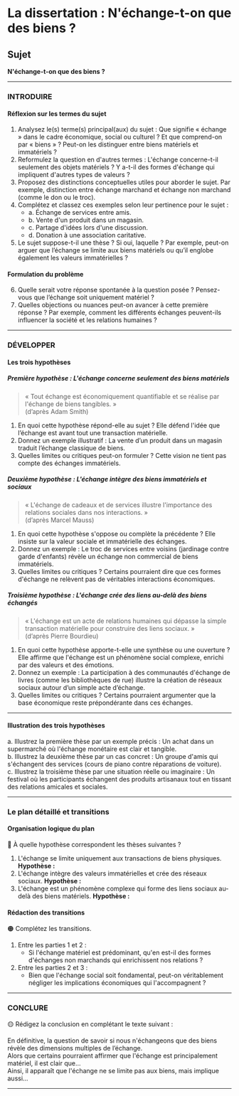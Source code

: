 # La dissertation : N'échange-t-on que des biens ?

## Sujet
**N'échange-t-on que des biens ?**

---

### INTRODUIRE

#### Réflexion sur les termes du sujet

1. Analysez le(s) terme(s) principal(aux) du sujet : Que signifie « échange » dans le cadre économique, social ou culturel ? Et que comprend-on par « biens » ? Peut-on les distinguer entre biens matériels et immatériels ?
2. Reformulez la question en d'autres termes : L'échange concerne-t-il seulement des objets matériels ? Y a-t-il des formes d'échange qui impliquent d'autres types de valeurs ?
3. Proposez des distinctions conceptuelles utiles pour aborder le sujet. Par exemple, distinction entre échange marchand et échange non marchand (comme le don ou le troc).
4. Complétez et classez ces exemples selon leur pertinence pour le sujet :
   - a. Échange de services entre amis.  
   - b. Vente d'un produit dans un magasin.  
   - c. Partage d'idées lors d'une discussion.  
   - d. Donation à une association caritative.
5. Le sujet suppose-t-il une thèse ? Si oui, laquelle ? Par exemple, peut-on arguer que l’échange se limite aux biens matériels ou qu’il englobe également les valeurs immatérielles ?

#### Formulation du problème

6. Quelle serait votre réponse spontanée à la question posée ? Pensez-vous que l’échange soit uniquement matériel ?
7. Quelles objections ou nuances peut-on avancer à cette première réponse ? Par exemple, comment les différents échanges peuvent-ils influencer la société et les relations humaines ?

---

### DÉVELOPPER

#### Les trois hypothèses

##### Première hypothèse : L'échange concerne seulement des biens matériels

> « Tout échange est économiquement quantifiable et se réalise par l'échange de biens tangibles. »  
> (d’après Adam Smith)

1. En quoi cette hypothèse répond-elle au sujet ? Elle défend l'idée que l’échange est avant tout une transaction matérielle.
2. Donnez un exemple illustratif : La vente d’un produit dans un magasin traduit l’échange classique de biens.
3. Quelles limites ou critiques peut-on formuler ? Cette vision ne tient pas compte des échanges immatériels.

##### Deuxième hypothèse : L'échange intègre des biens immatériels et sociaux

> « L'échange de cadeaux et de services illustre l'importance des relations sociales dans nos interactions. »  
> (d’après Marcel Mauss)

1. En quoi cette hypothèse s'oppose ou complète la précédente ? Elle insiste sur la valeur sociale et immatérielle des échanges.
2. Donnez un exemple : Le troc de services entre voisins (jardinage contre garde d'enfants) révèle un échange non commercial de biens immatériels.
3. Quelles limites ou critiques ? Certains pourraient dire que ces formes d'échange ne relèvent pas de véritables interactions économiques.

##### Troisième hypothèse : L'échange crée des liens au-delà des biens échangés

> « L'échange est un acte de relations humaines qui dépasse la simple transaction matérielle pour construire des liens sociaux. »  
> (d’après Pierre Bourdieu)

1. En quoi cette hypothèse apporte-t-elle une synthèse ou une ouverture ? Elle affirme que l'échange est un phénomène social complexe, enrichi par des valeurs et des émotions.
2. Donnez un exemple : La participation à des communautés d'échange de livres (comme les bibliothèques de rue) illustre la création de réseaux sociaux autour d’un simple acte d’échange.
3. Quelles limites ou critiques ? Certains pourraient argumenter que la base économique reste prépondérante dans ces échanges.

---

#### Illustration des trois hypothèses

a. Illustrez la première thèse par un exemple précis : Un achat dans un supermarché où l'échange monétaire est clair et tangible.  
b. Illustrez la deuxième thèse par un cas concret : Un groupe d'amis qui s'échangent des services (cours de piano contre réparations de voiture).  
c. Illustrez la troisième thèse par une situation réelle ou imaginaire : Un festival où les participants échangent des produits artisanaux tout en tissant des relations amicales et sociales.

---

### Le plan détaillé et transitions

#### Organisation logique du plan

🔴 À quelle hypothèse correspondent les thèses suivantes ?

1. L'échange se limite uniquement aux transactions de biens physiques. **Hypothèse :**
2. L'échange intègre des valeurs immatérielles et crée des réseaux sociaux. **Hypothèse :**
3. L'échange est un phénomène complexe qui forme des liens sociaux au-delà des biens matériels. **Hypothèse :**

#### Rédaction des transitions

🟠 Complétez les transitions.

1. Entre les parties 1 et 2 :  
   - Si l'échange matériel est prédominant, qu'en est-il des formes d'échanges non marchands qui enrichissent nos relations ?
2. Entre les parties 2 et 3 :  
   - Bien que l'échange social soit fondamental, peut-on véritablement négliger les implications économiques qui l'accompagnent ?

---

### CONCLURE

🟡 Rédigez la conclusion en complétant le texte suivant :

En définitive, la question de savoir si nous n'échangeons que des biens révèle des dimensions multiples de l’échange.  
Alors que certains pourraient affirmer que l'échange est principalement matériel, il est clair que…  
Ainsi, il apparaît que l'échange ne se limite pas aux biens, mais implique aussi… 

---